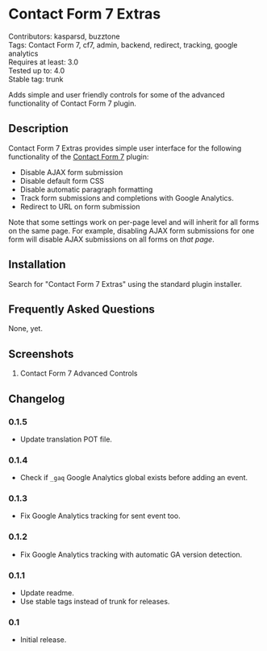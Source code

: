 # Contact Form 7 Extras

Contributors: kasparsd, buzztone   
Tags: Contact Form 7, cf7, admin, backend, redirect, tracking, google analytics   
Requires at least: 3.0   
Tested up to: 4.0   
Stable tag: trunk     

Adds simple and user friendly controls for some of the advanced functionality of Contact Form 7 plugin.


## Description

Contact Form 7 Extras provides simple user interface for the following functionality of the [Contact Form 7](http://wordpress.org/plugins/contact-form-7/) plugin:

- Disable AJAX form submission
- Disable default form CSS
- Disable automatic paragraph formatting
- Track form submissions and completions with Google Analytics.
- Redirect to URL on form submission

Note that some settings work on per-page level and will inherit for all forms on the same page. For example, disabling AJAX form submissions for one form will disable AJAX submissions on all forms on _that page_.


## Installation

Search for "Contact Form 7 Extras" using the standard plugin installer.


## Frequently Asked Questions

None, yet.


## Screenshots

1. Contact Form 7 Advanced Controls


## Changelog

### 0.1.5

- Update translation POT file.

### 0.1.4

- Check if `_gaq` Google Analytics global exists before adding an event.

### 0.1.3

- Fix Google Analytics tracking for sent event too.

### 0.1.2

- Fix Google Analytics tracking with automatic GA version detection.

### 0.1.1

- Update readme. 
- Use stable tags instead of trunk for releases.

### 0.1

- Initial release.
